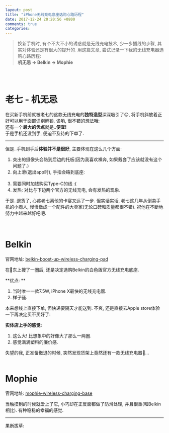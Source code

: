 ```yaml
---
layout: post
title: "iPhone无线充电底座选购心路历程"
date: 2017-12-24 20:20:56 +0800
comments: true
categories: 
---
```


> 换新手机时, 有个不大不小的诱惑就是无线充电技术, 少一步插线的步骤, 其实对体验还是有很大的提升的. 用这篇文章, 尝试记录一下我的无线充电器选购心路历程:   
**机无忌 → Belkin → Mophie**    
<!--more-->
<br><br>  


# 老七 - 机无忌
在买新手机前就被老七的这款无线充电的**独特造型**深深吸引了😍, 将手机斜放着正好可以用于面部识别解锁. 诶哟, 很不错的想法哦:  
<img style="max-height:350px" class="lazy" data-original="/images/blog/171212_three_wireless_chargers_review/laoqi.png">   
还有一个**最大的优点**就是..**便宜!**    
于是手机还没到手, 便迫不及待的下单了.     

---

但是..手机到手后**体验并不是很好**, 主要体现在这么几个方面:   

1. 突出的摄像头会硌到后边的托板(因为我喜欢裸奔, 如果戴套了应该就没有这个问题了.)   
2. 向上滑(退出app时), 手指会硌到底座:<br>     <img style="max-height:200px" class="lazy" data-original="/images/blog/171212_three_wireless_chargers_review/laoqi1.png">
3. 需要同时加钱购买Type-C的线 :(   
4. 发热: 对比与下边两个官方的无线充电, 会有发热的现象.    

于是..退货了, 心疼老七离他的卡宴又远了一步. 但实话实话, 老七这几年从倒卖手机的小商人, 慢慢做成一个配件的大卖家(无论口碑和质量都很不错). 祝他在不断地努力中越来越好吧吧.   
<br><br> 

# Belkin
官网地址: [belkin-boost-up-wireless-charging-pad](https://www.apple.com/cn/shop/product/HL802CH/A/belkin-boost-up-wireless-charging-pad?fnode=97)   


在🐶东上搜了一圈后, 还是决定选购Belkin的白色版官方无线充电底座.   

**优点: **   

1. 当时唯一一款7.5W, iPhone X最快的无线充电器.
2. 样子骚.   

本来想线上直接下单, 但快递要隔天才能送到. 不爽, 还是直接去Apple store体验一下再决定买不买好了:   
<img style="max-height:500px" class="lazy" data-original="/images/blog/171212_three_wireless_chargers_review/belkin.jpg">

**实体店上手的感觉:**    

1. 这么大! 比想象中的好像大了那么一两圈.   
2. 感觉满满塑料的廉价感.

失望的我, 正准备撤退的时候, 突然发现货架上竟然还有一款无线充电器🤔...
<br><br> 


# Mophie
官网地址: [mophie-wireless-charging-base](https://www.apple.com/cn/shop/product/HL812CH/A/mophie-wireless-charging-base)   

当触摸到的时候就爱上了它, 小巧却在正反面都做了防滑处理, 并且很重(和Belkin相比). 有种稳稳的幸福的感觉.   
<img style="max-height:400px" class="lazy" data-original="/images/blog/171212_three_wireless_chargers_review/mophie1.jpg">

---

果断拔草:    
<img style="max-height:500px" class="lazy" data-original="/images/blog/171212_three_wireless_chargers_review/mophie2.jpg">



